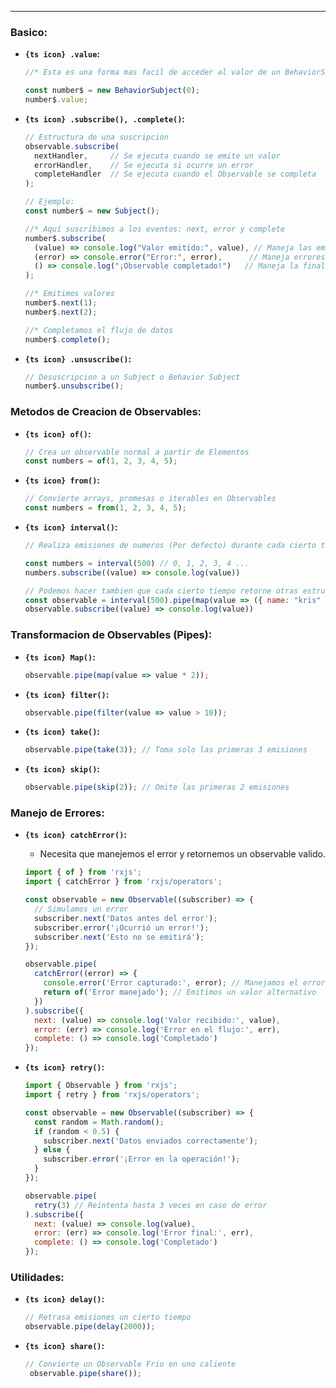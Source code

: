 
---

### Basico:

- **`{ts icon} .value`:**
	```js
	//* Esta es una forma mas facil de acceder al valor de un BehaviorSubject, en el resto de obvservables usaremoos el Async pipe;
	
	const number$ = new BehaviorSubject(0);
	number$.value;
	```

- **`{ts icon} .subscribe(), .complete()`:**

	```js
	// Estructura de una suscripcion
	observable.subscribe(
	  nextHandler,     // Se ejecuta cuando se emite un valor
	  errorHandler,    // Se ejecuta si ocurre un error
	  completeHandler  // Se ejecuta cuando el Observable se completa
	);

	// Ejemplo:
	const number$ = new Subject();
	
	//* Aquí suscribimos a los eventos: next, error y complete
	number$.subscribe(
	  (value) => console.log("Valor emitido:", value), // Maneja las emisiones normales
	  (error) => console.error("Error:", error),      // Maneja errores (si los hay)
	  () => console.log("¡Observable completado!")   // Maneja la finalización del flujo
	);
	
	//* Emitimos valores
	number$.next(1);
	number$.next(2);
	
	//* Completamos el flujo de datos
	number$.complete();
	```


- **`{ts icon} .unsuscribe()`:**
	```js
	// Desuscripcion a un Subject o Behavior Subject
	number$.unsubscribe();
	```





### Metodos de Creacion de Observables:
- **`{ts icon} of()`:**
	```js
	// Crea un observable normal a partir de Elementos
	const numbers = of(1, 2, 3, 4, 5);
	```
	
- **`{ts icon} from()`:**
	```js
	// Convierte arrays, promesas o iterables en Observables
	const numbers = from(1, 2, 3, 4, 5);
	```

- **`{ts icon} interval()`:**
	```js
	// Realiza emisiones de numeros (Por defecto) durante cada cierto tiempo

	const numbers = interval(500) // 0, 1, 2, 3, 4 ...
	numbers.subscribe((value) => console.log(value))

	// Podemos hacer tambien que cada cierto tiempo retorne otras estructuras
	const observable = interval(500).pipe(map(value => ({ name: "kris" })));
	observable.subscribe((value) => console.log(value))
	```


### Transformacion de Observables (Pipes):
- **`{ts icon} Map()`:**
	```js
	observable.pipe(map(value => value * 2));
	```
	
- **`{ts icon} filter()`:**
	```js
	observable.pipe(filter(value => value > 10));
	```

- **`{ts icon} take()`:**
	```js
	observable.pipe(take(3)); // Toma solo las primeras 3 emisiones
	```

- **`{ts icon} skip()`:**
	```js
	observable.pipe(skip(2)); // Omite las primeras 2 emisiones
	```

### Manejo de Errores:

- **`{ts icon} catchError()`:**
	- Necesita que manejemos el error y retornemos un observable valido.
	```js
	import { of } from 'rxjs';
	import { catchError } from 'rxjs/operators';
	
	const observable = new Observable((subscriber) => {
	  // Simulamos un error
	  subscriber.next('Datos antes del error');
	  subscriber.error('¡Ocurrió un error!');
	  subscriber.next('Esto no se emitirá');
	});
	
	observable.pipe(
	  catchError((error) => {
	    console.error('Error capturado:', error); // Manejamos el error
	    return of('Error manejado'); // Emitimos un valor alternativo
	  })
	).subscribe({
	  next: (value) => console.log('Valor recibido:', value),
	  error: (err) => console.log('Error en el flujo:', err),
	  complete: () => console.log('Completado')
	});

	```
	
- **`{ts icon} retry()`:**
	```js
	import { Observable } from 'rxjs';
	import { retry } from 'rxjs/operators';
	
	const observable = new Observable((subscriber) => {
	  const random = Math.random();
	  if (random < 0.5) {
	    subscriber.next('Datos enviados correctamente');
	  } else {
	    subscriber.error('¡Error en la operación!');
	  }
	});
	
	observable.pipe(
	  retry(3) // Reintenta hasta 3 veces en caso de error
	).subscribe({
	  next: (value) => console.log(value),
	  error: (err) => console.log('Error final:', err),
	  complete: () => console.log('Completado')
	});
	```

### Utilidades:

- **`{ts icon} delay()`:**
	```js
	// Retrasa emisiones un cierto tiempo
	observable.pipe(delay(2000));
	```

- **`{ts icon} share()`:**
	```js
	// Convierte un Observable Frio en uno caliente
	 observable.pipe(share());
	```